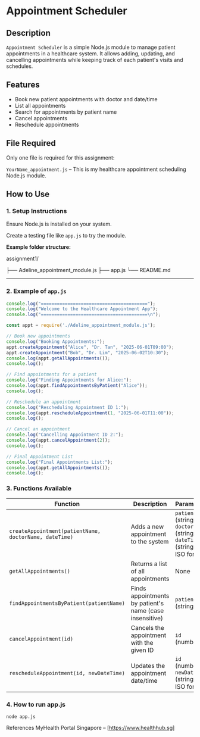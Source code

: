 # Appointment Scheduler

## Description
`Appointment Scheduler` is a simple Node.js module to manage patient appointments in a healthcare system. It allows adding, updating, and cancelling appointments while keeping track of each patient's visits and schedules.

## Features
- Book new patient appointments with doctor and date/time
- List all appointments
- Search for appointments by patient name
- Cancel appointments
- Reschedule appointments

## File Required
Only one file is required for this assignment:

`YourName_appointment.js` – This is my healthcare appointment scheduling Node.js module.

## How to Use

### 1. Setup Instructions
Ensure Node.js is installed on your system.

Create a testing file like `app.js` to try the module.

**Example folder structure:**

assignment1/

├── Adeline_appointment_module.js
├── app.js
└── README.md


---

### 2. Example of `app.js`

```js
console.log("========================================");
console.log("Welcome to the Healthcare Appointment App");
console.log("========================================\n");

const appt = require('./Adeline_appointment_module.js');

// Book new appointments
console.log("Booking Appointments:");
appt.createAppointment("Alice", "Dr. Tan", "2025-06-01T09:00");
appt.createAppointment("Bob", "Dr. Lim", "2025-06-02T10:30");
console.log(appt.getAllAppointments());
console.log();

// Find appointments for a patient
console.log("Finding Appointments for Alice:");
console.log(appt.findAppointmentsByPatient("Alice"));
console.log();

// Reschedule an appointment
console.log("Rescheduling Appointment ID 1:");
console.log(appt.rescheduleAppointment(1, "2025-06-01T11:00"));
console.log();

// Cancel an appointment
console.log("Cancelling Appointment ID 2:");
console.log(appt.cancelAppointment(2));
console.log();

// Final Appointment List
console.log("Final Appointments List:");
console.log(appt.getAllAppointments());
console.log();
```




### 3. Functions Available
| Function                                               | Description                                             | Parameters                                                                       |
| ------------------------------------------------------ | ------------------------------------------------------- | -------------------------------------------------------------------------------- |
| `createAppointment(patientName, doctorName, dateTime)` | Adds a new appointment to the system                    | `patientName` (string), `doctorName` (string), `dateTime` (string in ISO format) |
| `getAllAppointments()`                                 | Returns a list of all appointments                      | None                                                                             |
| `findAppointmentsByPatient(patientName)`               | Finds appointments by patient's name (case insensitive) | `patientName` (string)                                                           |
| `cancelAppointment(id)`                                | Cancels the appointment with the given ID               | `id` (number)                                                                    |
| `rescheduleAppointment(id, newDateTime)`               | Updates the appointment date/time                       | `id` (number), `newDateTime` (string in ISO format)                              |


### 4. How to run app.js


```
node app.js
```


References
MyHealth Portal Singapore – [https://www.healthhub.sg]
